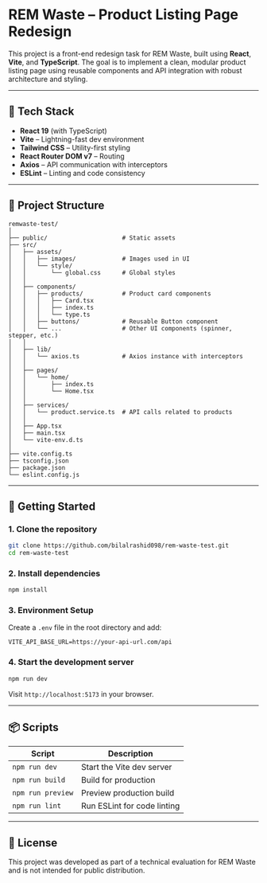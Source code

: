 
# REM Waste – Product Listing Page Redesign

This project is a front-end redesign task for REM Waste, built using **React**, **Vite**, and **TypeScript**. The goal is to implement a clean, modular product listing page using reusable components and API integration with robust architecture and styling.

---

## 🚀 Tech Stack

- **React 19** (with TypeScript)
- **Vite** – Lightning-fast dev environment
- **Tailwind CSS** – Utility-first styling
- **React Router DOM v7** – Routing
- **Axios** – API communication with interceptors
- **ESLint** – Linting and code consistency

---

## 📁 Project Structure

```
remwaste-test/
│
├── public/                     # Static assets
├── src/
│   ├── assets/
│   │   ├── images/             # Images used in UI
│   │   └── style/
│   │       └── global.css      # Global styles
│   │
│   ├── components/
│   │   ├── products/           # Product card components
│   │   │   ├── Card.tsx
│   │   │   ├── index.ts
│   │   │   └── type.ts
│   │   ├── buttons/            # Reusable Button component
│   │   └── ...                 # Other UI components (spinner, stepper, etc.)
│   │
│   ├── lib/
│   │   └── axios.ts            # Axios instance with interceptors
│   │
│   ├── pages/
│   │   └── home/
│   │       ├── index.ts
│   │       └── Home.tsx
│   │
│   ├── services/
│   │   └── product.service.ts  # API calls related to products
│   │
│   ├── App.tsx
│   ├── main.tsx
│   └── vite-env.d.ts
│
├── vite.config.ts
├── tsconfig.json
├── package.json
└── eslint.config.js
```

---

## 🔧 Getting Started

### 1. Clone the repository

```bash
git clone https://github.com/bilalrashid098/rem-waste-test.git
cd rem-waste-test
```

### 2. Install dependencies

```bash
npm install
```

### 3. Environment Setup

Create a `.env` file in the root directory and add:

```env
VITE_API_BASE_URL=https://your-api-url.com/api
```

### 4. Start the development server

```bash
npm run dev
```

Visit `http://localhost:5173` in your browser.

---

## 📦 Scripts

| Script            | Description                    |
|-------------------|--------------------------------|
| `npm run dev`     | Start the Vite dev server      |
| `npm run build`   | Build for production           |
| `npm run preview` | Preview production build       |
| `npm run lint`    | Run ESLint for code linting    |

---

## 📄 License

This project was developed as part of a technical evaluation for REM Waste and is not intended for public distribution.
